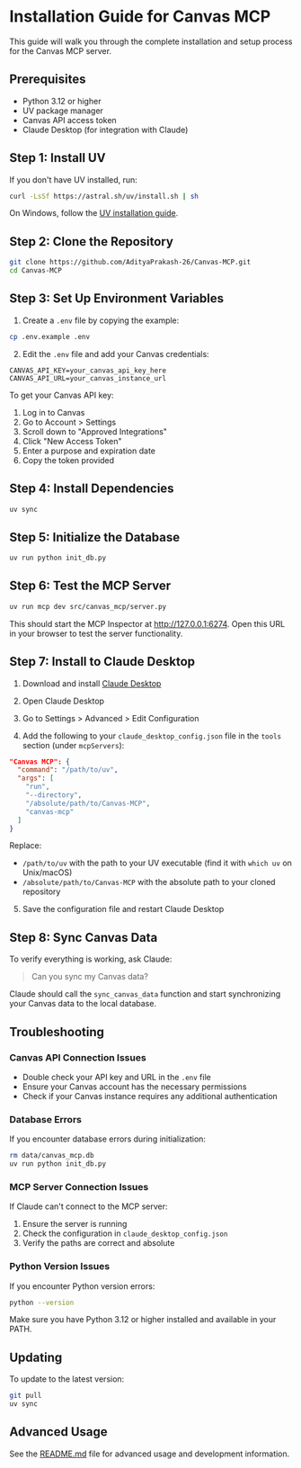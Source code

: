 # Installation Guide for Canvas MCP

This guide will walk you through the complete installation and setup process for the Canvas MCP server.

## Prerequisites

- Python 3.12 or higher
- UV package manager
- Canvas API access token
- Claude Desktop (for integration with Claude)

## Step 1: Install UV

If you don't have UV installed, run:

```bash
curl -LsSf https://astral.sh/uv/install.sh | sh
```

On Windows, follow the [UV installation guide](https://astral.sh/uv/docs/installation).

## Step 2: Clone the Repository

```bash
git clone https://github.com/AdityaPrakash-26/Canvas-MCP.git
cd Canvas-MCP
```

## Step 3: Set Up Environment Variables

1. Create a `.env` file by copying the example:

```bash
cp .env.example .env
```

2. Edit the `.env` file and add your Canvas credentials:

```
CANVAS_API_KEY=your_canvas_api_key_here
CANVAS_API_URL=your_canvas_instance_url
```

To get your Canvas API key:
1. Log in to Canvas
2. Go to Account > Settings
3. Scroll down to "Approved Integrations"
4. Click "New Access Token"
5. Enter a purpose and expiration date
6. Copy the token provided

## Step 4: Install Dependencies

```bash
uv sync
```

## Step 5: Initialize the Database

```bash
uv run python init_db.py
```

## Step 6: Test the MCP Server

```bash
uv run mcp dev src/canvas_mcp/server.py
```

This should start the MCP Inspector at http://127.0.0.1:6274. Open this URL in your browser to test the server functionality.

## Step 7: Install to Claude Desktop

1. Download and install [Claude Desktop](https://claude.ai/download)

2. Open Claude Desktop

3. Go to Settings > Advanced > Edit Configuration

4. Add the following to your `claude_desktop_config.json` file in the `tools` section (under `mcpServers`):

```json
"Canvas MCP": {
  "command": "/path/to/uv",
  "args": [
    "run",
    "--directory",
    "/absolute/path/to/Canvas-MCP",
    "canvas-mcp"
  ]
}
```

Replace:
- `/path/to/uv` with the path to your UV executable (find it with `which uv` on Unix/macOS)
- `/absolute/path/to/Canvas-MCP` with the absolute path to your cloned repository

5. Save the configuration file and restart Claude Desktop

## Step 8: Sync Canvas Data

To verify everything is working, ask Claude:

> Can you sync my Canvas data?

Claude should call the `sync_canvas_data` function and start synchronizing your Canvas data to the local database.

## Troubleshooting

### Canvas API Connection Issues

- Double check your API key and URL in the `.env` file
- Ensure your Canvas account has the necessary permissions
- Check if your Canvas instance requires any additional authentication

### Database Errors

If you encounter database errors during initialization:

```bash
rm data/canvas_mcp.db
uv run python init_db.py
```

### MCP Server Connection Issues

If Claude can't connect to the MCP server:

1. Ensure the server is running
2. Check the configuration in `claude_desktop_config.json`
3. Verify the paths are correct and absolute

### Python Version Issues

If you encounter Python version errors:

```bash
python --version
```

Make sure you have Python 3.12 or higher installed and available in your PATH.

## Updating

To update to the latest version:

```bash
git pull
uv sync
```

## Advanced Usage

See the [README.md](README.md) file for advanced usage and development information.

